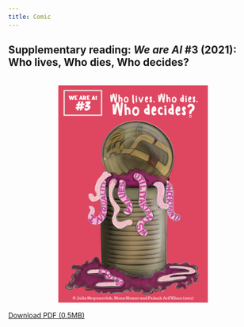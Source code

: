 ```yaml
---
title: Comic
---
```


## Supplementary reading: _We are AI_ \#3 (2021): Who lives, Who dies, Who decides?

<br>

<center><img src="../../../img/3-cover.png" alt="Who lives, who dies, who decides? Comic Cover" width="60%"/></center>

<!--<object data="../../../comics/vol3_en.pdf" type="application/pdf" style="min-height:100vh;width:100%"></object> -->

<a href="http://bit.ly/we-are-ai_comics_vol3_en">Download PDF (0.5MB)</a>


